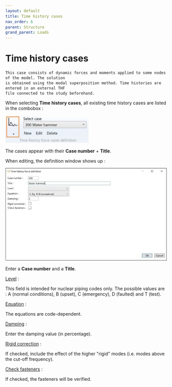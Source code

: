 ```yaml
---
layout: default
title: Time history cases
nav_order: 6
parent: Structure
grand_parent: Loads
---
```


# Time history cases


    This case consists of dynamic forces and moments applied to some nodes of the model. The solution
    is obtained using the modal superposition method. Time histories are entered in an external THF
    file connected to the study beforehand.

When selecting **Time history cases**, all existing time history cases are listed in the combobox :

![Image](../../Images/load33.jpg) 

The cases appear with their **Case number** + **Title**.

When editing, the definition window shows up :

![Image](../../Images/SLoad23.jpg)

Enter a **Case number** and a **Title**.

<ins>Level</ins> :

This field is intended for nuclear piping codes only. The possible values are : A (normal conditions), B (upset), C (emergency), D (faulted) and T (test). 

<ins>Equation</ins> :

The equations are code-dependent.

<ins>Damping</ins> :

Enter the damping value (in percentage).

<ins>Rigid correction</ins> :

If checked, include the effect of the higher "rigid" modes (i.e. modes above the cut-off frequency).

<ins>Check fasteners</ins> :

If checked, the fasteners will be verified.
